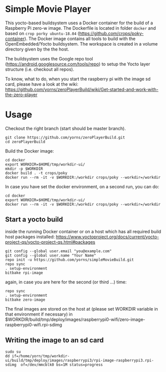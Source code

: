 # Simple Movie Player

This yocto-based buildsystem uses a Docker container for the build of a Raspberry Pi zero-w image.
The Dockerfile is located in folder `docker` and based on `crop porky ubuntu-18.04` (https://github.com/crops/poky-container).
The Docker image contains all tools to build with the OpenEmbedded/Yocto buildsystem. The workspace is created in a volume 
directory given by the the host.

The buildsystem uses the Google repo tool (https://android.googlesource.com/tools/repo) to setup the Yocto layer structure (i.e. checkout all repos).

To know, what to do, when you start the raspberry pi with the image sd card, please have a look at the wiki:
https://github.com/yorns/zeroPlayerBuild/wiki/Get-started-and-work-with-the-zero-player

# Usage

Checkout the right branch (start should be master branch).

```
git clone https://github.com/yorns/zeroPlayerBuild.git
cd zeroPlayerBuild
```

Build the Docker image:
```
cd docker
export WORKDIR=$HOME/tmp/workdir-ui/
mkdir -p $WORKDIR
docker build . -t crops/poky
docker run --rm -it -v $WORKDIR:/workdir crops/poky --workdir=/workdir
```

In case you have set the docker environment, on a second run, you can do:
```
cd docker
export WORKDIR=$HOME/tmp/workdir-ui/
docker run --rm -it -v $WORKDIR:/workdir crops/poky --workdir=/workdir
```



## Start a yocto build
inside the running Docker container or on a host which has all required build host packages installed:
https://www.yoctoproject.org/docs/current/yocto-project-qs/yocto-project-qs.html#packages

```
git config --global user.email "you@example.com"
git config --global user.name "Your Name"
repo init -u https://github.com/yorns/simpleMovieBuild.git
repo sync
. setup-environment
bitbake rpi-image
```
again, in case you are here for the second (or third ...) time:
```
repo sync
. setup-environment
bitbake zero-image
```


The final images are stored on the host at (please set WORKDIR variable in that environment if necessary)
in $WORKDIR/build/tmp/deploy/images/raspberrypi0-wifi/zero-image-raspberrypi0-wifi.rpi-sdimg

## Writing the image to an sd card
```
sudo su
dd if=/home/yorn/tmp/workdir-ui/build/tmp/deploy/images/raspberrypi3/rpi-image-raspberrypi3.rpi-sdimg  of=/dev/mmcblk0 bs=1M status=progress
```

